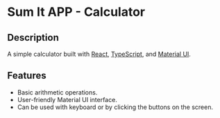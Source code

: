 # Sum It APP - Calculator

## Description

A simple calculator built with [React](https://es.react.dev/), [TypeScript](https://www.typescriptlang.org/), and [Material UI](https://mui.com/).

## Features

- Basic arithmetic operations.
- User-friendly Material UI interface.
- Can be used with keyboard or by clicking the buttons on the screen.
